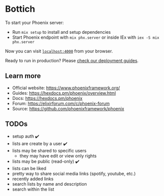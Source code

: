 # Bottich

To start your Phoenix server:

  * Run `mix setup` to install and setup dependencies
  * Start Phoenix endpoint with `mix phx.server` or inside IEx with `iex -S mix phx.server`

Now you can visit [`localhost:4000`](http://localhost:4000) from your browser.

Ready to run in production? Please [check our deployment guides](https://hexdocs.pm/phoenix/deployment.html).

## Learn more

  * Official website: https://www.phoenixframework.org/
  * Guides: https://hexdocs.pm/phoenix/overview.html
  * Docs: https://hexdocs.pm/phoenix
  * Forum: https://elixirforum.com/c/phoenix-forum
  * Source: https://github.com/phoenixframework/phoenix

## TODOs
- setup auth :heavy_check_mark:
- lists are create by a user :heavy_check_mark:
- lists may be shared to specific users
  - they may have edit or view only rights
- lists may be public (read-only) :heavy_check_mark:
- lists can be liked
- pretty way to share social media links (spotify, youtube, etc.)
- recently added links
- search lists by name and description
- search within the list